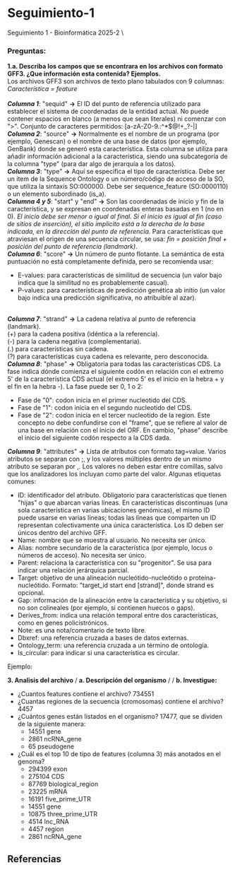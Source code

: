 # Seguimiento-1
Seguimiento 1 - Bioinformática 2025-2 \

### Preguntas:
**1.a. Describa los campos que se encontrara en los archivos con formato GFF3. ¿Que información esta contenida? Ejemplos.** \
Los archivos GFF3 son archivos de texto plano tabulados con 9 columnas:
\
_Característica = feature_
\
\
**_Columna 1_**: "sequid" **->** El ID del punto de referencia utilizado para establecer el sistema de coordenadas de la entidad actual. No puede contener espacios en blanco (a menos que sean literales) ni comenzar con ">".
Conjunto de caracteres permitidos: [a-zA-Z0-9.:^*$@!+_?-|]
\
**_Columna 2_**: "source" **->** Normalmente es el nombre de un programa (por ejemplo, Genescan) o el nombre de una base de datos (por ejemplo, GenBank) donde se generó esta característica. Esta columna se utiliza para añadir información adicional a la característica, siendo una subcategoría de la columna "type" (para dar algo de jerarquía a los datos).
\
**_Columna 3_**: "type" **->** Aquí se especifica el tipo de característica. Debe ser un ítem de la Sequence Ontology o un número/código de acceso de la SO, que utiliza la sintaxis SO:000000.
Debe ser sequence_feature (SO:0000110) o un elemento subordinado (is_a).
\
**_Columna 4 y 5_**: "start" y "end" **->** Son las coordenadas de inicio y fin de la característica, y se expresan en coordenadas enteras basadas en 1 (no en 0). _El inicio debe ser menor o igual al final. Si el inicio es igual al fin (caso de sitios de inserción), el sitio implícito está a la derecha de la base indicada, en la dirección del punto de referencia._ Para características que atraviesan el origen de una secuencia circular, se usa: _fin = posición final + posición del punto de referencia (landmark)_.
\
**_Columna 6_**: "score" **->** Un número de punto flotante. La semántica de esta puntuación no está completamente definida, pero se recomienda usar:
* E-values: para características de similitud de secuencia (un valor bajo indica que la similitud no es probablemente casual).
* P-values: para características de predicción genética ab initio (un valor bajo indica una predicción significativa, no atribuible al azar).

\
**_Columna 7_**: "strand" **->** La cadena relativa al punto de referencia (landmark).  
(+) para la cadena positiva (idéntica a la referencia).  
(-) para la cadena negativa (complementaria).  
(.) para características sin cadena.  
(?) para características cuya cadena es relevante, pero desconocida.
\
**_Columna 8_**: "phase" **->** Obligatoria para todas las características CDS. La fase indica dónde comienza el siguiente codón en relación con el extremo 5' de la característica CDS actual (el extremo 5' es el inicio en la hebra + y el fin en la hebra -). La fase puede ser 0, 1 o 2:
* Fase de "0": codon inicia en el primer nucleotido del CDS.
* Fase de "1": codon inicia en el segundo nucleotido del CDS.
* Fase de "2":  codon inicia en el tercer nucleotido de la region.
Este concepto no debe confundirse con el "frame", que se refiere al valor de una base en relación con el inicio del ORF. En cambio, "phase" describe el inicio del siguiente codón respecto a la CDS dada.

**_Columna 9_**: "attributes" **->**  Lista de atributos con formato tag=value. Varios atributos se separan con ;, y los valores múltiples dentro de un mismo atributo se separan por ,. Los valores no deben estar entre comillas, salvo que los analizadores los incluyan como parte del valor. Algunas etiquetas comunes:
* ID: identificador del atributo. Obligatorio para características que tienen "hijas" o que abarcan varias líneas. En características discontinuas (una sola característica en varias ubicaciones genómicas), el mismo ID puede usarse en varias líneas; todas las líneas que comparten un ID representan colectivamente una única característica. Los ID deben ser únicos dentro del archivo GFF.
* Name: nombre que se muestra al usuario. No necesita ser único.
* Alias: nombre secundario de la característica (por ejemplo, locus o números de acceso). No necesita ser único.
* Parent: relaciona la característica con su "progenitor". Se usa para indicar una relación jerárquica parcial.
* Target: objetivo de una alineación nucleótido-nucleótido o proteína-nucleótido. Formato: "target_id start end [strand]", donde strand es opcional.
* Gap: información de la alineación entre la característica y su objetivo, si no son colineales (por ejemplo, si contienen huecos o gaps).
* Derives_from: indica una relación temporal entre dos características, como en genes policistrónicos.
* Note: es una nota/comentario de texto libre.
* Dbxref: una referencia cruzada a bases de datos externas.
* Ontology_term: una referencia cruzada a un término de ontología.
* Is_circular: para indicar si una característica es circular.

Ejemplo:

    
**3. Analisis del archivo**
/
**a. Descripción del organismo**
/
/
**b. Investigue:**
* ¿Cuantos features contiene el archivo? 734551
* ¿Cuantas regiones de la secuencia (cromosomas) contiene el archivo? 4457
* ¿Cuántos genes están listados en el organismo? 17477, que se dividen de la siguiente manera:
  * 14551 gene
  * 2861 ncRNA_gene
  * 65 pseudogene
* ¿Cuál es el top 10 de tipo de features (columna 3) más anotados en el genoma?
  * 294399 exon
  * 275104 CDS
  * 87769 biological_region
  * 23225 mRNA
  * 16191 five_prime_UTR
  * 14551 gene
  * 10875 three_prime_UTR
  * 4514 lnc_RNA
  * 4457 region
  * 2861 ncRNA_gene
 
## Referencias
